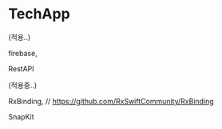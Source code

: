 # TechApp

(적용..)

firebase, 

RestAPI

(적용중..)

RxBinding, // https://github.com/RxSwiftCommunity/RxBinding

SnapKit


